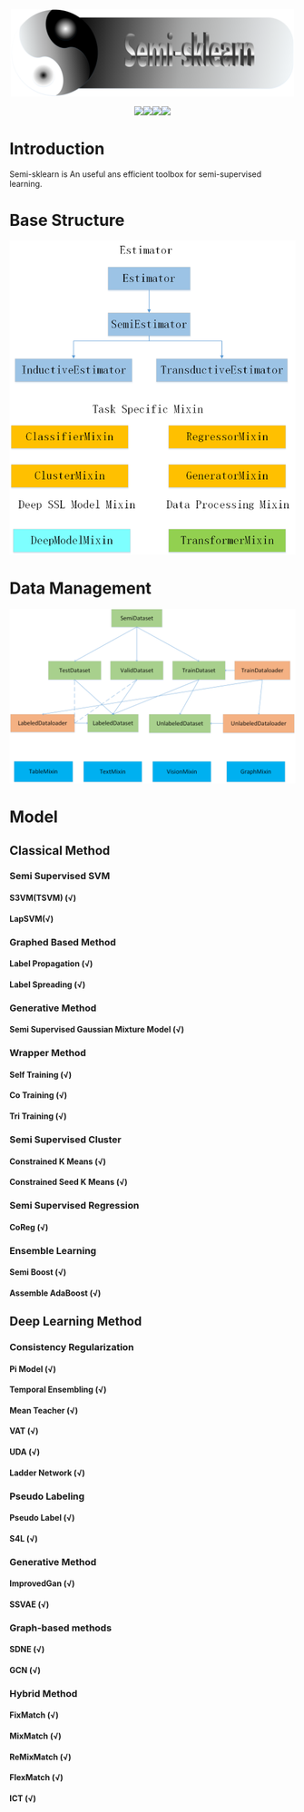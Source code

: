 <!-- ![logo](./Imgs/Logo.png)(width="50%") -->
<div align=center>
<img width="500px" src="./Imgs/Logo.png"> 

![](https://badgen.net/github/stars/YGZWQZD/Semi-sklearn)![](https://badgen.net/github/stars/YGZWQZD/Semi-sklearn?color=red)![](https://badgen.net/github/stars/YGZWQZD/Semi-sklearn?color=green)![](https://badgen.net/github/stars/YGZWQZD/Semi-sklearn?color=yellow)
</div>



#  Introduction

Semi-sklearn is An useful ans efficient toolbox for semi-supervised learning.



#  Base Structure

![Base](./Imgs/Base.png)





#  Data Management

![Dataset](./Imgs/Dataset.png)

#  Model



##  Classical  Method



###  Semi Supervised SVM



####  S3VM(TSVM) (√)



#### LapSVM(√)



###  Graphed Based Method



####  Label Propagation (√)



####  Label Spreading (√)



### Generative Method



####  Semi Supervised Gaussian Mixture Model (√)



###  Wrapper Method 



#### Self Training (√)



####  Co Training (√)



####  Tri Training (√)



###  Semi Supervised Cluster



#### Constrained K Means (√)



#### Constrained Seed K Means (√)



###  Semi Supervised Regression



####  CoReg (√)



###  Ensemble Learning



####  Semi Boost (√)



####  Assemble AdaBoost (√)



## Deep Learning Method



###  Consistency Regularization



####  Pi Model (√)



####  Temporal Ensembling (√)



#### Mean Teacher (√)



####  VAT (√)



####  UDA (√)



####  Ladder Network (√)



###  Pseudo Labeling



####  Pseudo Label (√)



####  S4L (√)



###  Generative Method



####  ImprovedGan (√)



####  SSVAE (√)



### Graph-based methods



####  SDNE (√)



####  GCN (√)



###  Hybrid Method



####  FixMatch (√)



####  MixMatch (√)



####  ReMixMatch (√)



#### FlexMatch (√)



####  ICT (√)

















